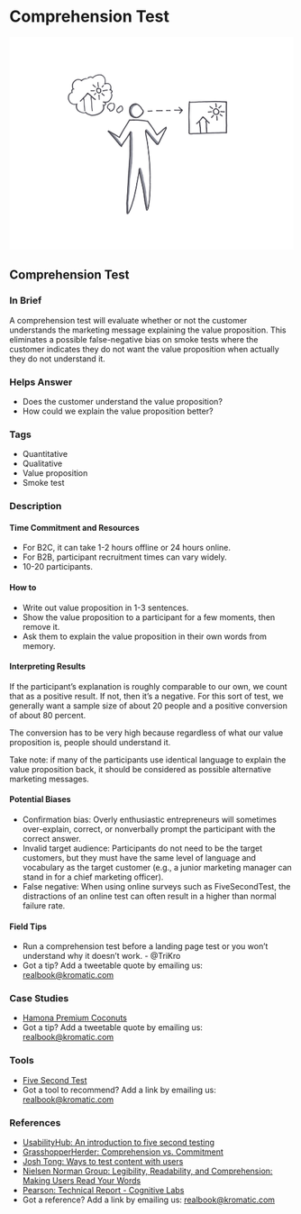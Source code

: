 # Comprehension Test

![](<../.gitbook/assets/illustration - comprehension test.png>)

## Comprehension Test

### In Brief

A comprehension test will evaluate whether or not the customer understands the marketing message explaining the value proposition. This eliminates a possible false-negative bias on smoke tests where the customer indicates they do not want the value proposition when actually they do not understand it.

### Helps Answer

* Does the customer understand the value proposition?
* How could we explain the value proposition better?

### Tags

* Quantitative
* Qualitative
* Value proposition
* Smoke test

### Description

#### Time Commitment and Resources

* For B2C, it can take 1-2 hours offline or 24 hours online.&#x20;
* For B2B, participant recruitment times can vary widely.&#x20;
* 10-20 participants.

#### How to

* Write out value proposition in 1-3 sentences.
* Show the value proposition to a participant for a few moments, then remove it.
* Ask them to explain the value proposition in their own words from memory.

#### Interpreting Results

If the participant’s explanation is roughly comparable to our own, we count that as a positive result. If not, then it’s a negative. For this sort of test, we generally want a sample size of about 20 people and a positive conversion of about 80 percent.

The conversion has to be very high because regardless of what our value proposition is, people should understand it.

Take note: if many of the participants use identical language to explain the value proposition back, it should be considered as possible alternative marketing messages.

#### Potential Biases

* Confirmation bias: Overly enthusiastic entrepreneurs will sometimes over-explain, correct, or nonverbally prompt the participant with the correct answer.
* Invalid target audience: Participants do not need to be the target customers, but they must have the same level of language and vocabulary as the target customer (e.g., a junior marketing manager can stand in for a chief marketing officer).
* False negative: When using online surveys such as FiveSecondTest, the distractions of an online test can often result in a higher than normal failure rate.

#### Field Tips

* Run a comprehension test before a landing page test or you won’t understand why it doesn’t work. - @TriKro
* Got a tip? Add a tweetable quote by emailing us: [realbook@kromatic.com](mailto:realbook@kromatic.com)

### Case Studies

* [Hamona Premium Coconuts](https://www.slideshare.net/Deridian/hamona-premium-coconuts)
* Got a tip? Add a tweetable quote by emailing us: [realbook@kromatic.com](mailto:realbook@kromatic.com)

### Tools

* [Five Second Test](https://fivesecondtest.com/)
* Got a tool to recommend? Add a link by emailing us: [realbook@kromatic.com](mailto:realbook@kromatic.com)

### References

* [UsabilityHub: An introduction to five second testing](https://usabilityhub.com/guides/five-second-testing)
* [GrasshopperHerder: Comprehension vs. Commitment](https://grasshopperherder.com/comprehension-vs-commitment/)
* [Josh Tong: Ways to test content with users](https://www.joshtong.io/blog/2019/5/31/ways-to-test-content-with-users)
* [Nielsen Norman Group: Legibility, Readability, and Comprehension: Making Users Read Your Words](https://www.nngroup.com/articles/legibility-readability-comprehension/)
* [Pearson: Technical Report - Cognitive Labs](http://images.pearsonassessments.com/images/tmrs/tmrs\_rg/CognitiveLabs.pdf)
* Got a reference? Add a link by emailing us: [realbook@kromatic.com](mailto:realbook@kromatic.com)
